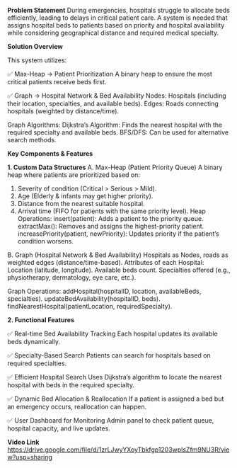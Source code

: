 **Problem Statement**
During emergencies, hospitals struggle to allocate beds efficiently, leading to delays in critical patient care. A system is needed that assigns hospital beds to patients based on priority and hospital availability while considering geographical distance and required medical specialty.

**Solution Overview**

This system utilizes:

✅ Max-Heap → Patient Prioritization
A binary heap to ensure the most critical patients receive beds first.

✅ Graph → Hospital Network & Bed Availability
Nodes: Hospitals (including their location, specialties, and available beds).
Edges: Roads connecting hospitals (weighted by distance/time).

Graph Algorithms:
Dijkstra’s Algorithm: Finds the nearest hospital with the required specialty and available beds.
BFS/DFS: Can be used for alternative search methods.





**Key Components & Features**

**1. Custom Data Structures**
A. Max-Heap (Patient Priority Queue)
A binary heap where patients are prioritized based on:

1. Severity of condition (Critical > Serious > Mild).
2. Age (Elderly & infants may get higher priority).
3. Distance from the nearest suitable hospital.
4. Arrival time (FIFO for patients with the same priority level).
Heap Operations:
insert(patient): Adds a patient to the priority queue.
extractMax(): Removes and assigns the highest-priority patient.
increasePriority(patient, newPriority): Updates priority if the patient’s condition worsens.


B. Graph (Hospital Network & Bed Availability)
Hospitals as Nodes, roads as weighted edges (distance/time-based).
Attributes of each Hospital:
Location (latitude, longitude).
Available beds count.
Specialties offered (e.g., physiotherapy, dermatology, eye care, etc.).

Graph Operations:
addHospital(hospitalID, location, availableBeds, specialties).
updateBedAvailability(hospitalID, beds).
findNearestHospital(patientLocation, requiredSpecialty).



**2. Functional Features**

✅ Real-time Bed Availability Tracking
Each hospital updates its available beds dynamically.

✅ Specialty-Based Search
Patients can search for hospitals based on required specialties.

✅ Efficient Hospital Search
Uses Dijkstra’s algorithm to locate the nearest hospital with beds in the required specialty.


✅ Dynamic Bed Allocation & Reallocation
If a patient is assigned a bed but an emergency occurs, reallocation can happen.

✅ User Dashboard for Monitoring
Admin panel to check patient queue, hospital capacity, and live updates.

**Video Link**
https://drive.google.com/file/d/1zrLJwyYXoyTbkfgp1203wplsZfm9NU3R/view?usp=sharing
